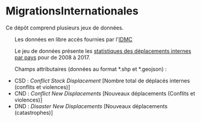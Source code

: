# MigrationsInternationales

Ce dépôt comprend plusieurs jeux de données.

<ul>Les données en libre accès fournies par l'<a href="http://www.internal-displacement.org/">IDMC</a>
  
Le jeu de données présente les <a href="http://www.internal-displacement.org/database/displacement-data">statistiques des déplacements internes par pays</a> pour de 2008 à 2017.

Champs attributaires (données au format *.shp et *.geojson) :

<li>CSD : <i>Conflict Stock Displacement</i> [Nombre total de déplacés internes (conflits et violences)]<br>
<li>CND : <i>Conflict New Displacements</i> [Nouveaux déplacements (Conflits et violences)]<br>
<li>DND : <i>Disaster New Displacements</i> [Nouveaux déplacements (catastrophes)]
